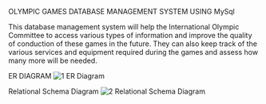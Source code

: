 OLYMPIC GAMES DATABASE MANAGEMENT SYSTEM USING MySql

This database management system will help the International Olympic Committee to access various types of information and improve the quality of conduction of these games in the future. They can also keep track of the various services and equipment required during the games and assess how many more will be needed.

ER DIAGRAM
![1  ER Diagram](https://github.com/ayush-129/Olympic_Games_DBMS_project/assets/140801177/ed3fe419-38fe-41be-b20c-1474ed72e546)



Relational Schema Diagram
![2  Relational Schema Diagram](https://github.com/ayush-129/Olympic_Games_DBMS_project/assets/140801177/72c9cb04-40ac-4ec9-92c1-410ae0749b31)

